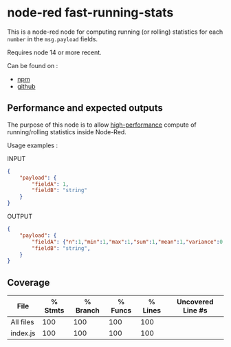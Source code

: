 # node-red fast-running-stats

This is a node-red node for computing running (or rolling) statistics for each `number` in the `msg.payload` fields.

Requires node 14 or more recent.

Can be found on :

* [npm](https://www.npmjs.com/package/@fadoli/node-red-fast-running-stats)
* [github](https://github.com/Fadoli/node-red-contrib-fast-stat)

## Performance and expected outputs

The purpose of this node is to allow [high-performance](https://github.com/Fadoli/node-fast-running-stats#performance-and-results) compute of running/rolling statistics inside Node-Red.

Usage examples :

INPUT

```json
{
    "payload": {
        "fieldA": 1,
        "fieldB": "string"
    }
}
```

OUTPUT

```json
{
    "payload": {
        "fieldA": {"n":1,"min":1,"max":1,"sum":1,"mean":1,"variance":0,"standard_deviation":0},
        "fieldB": "string",
    }
}
```

## Coverage

File      | % Stmts | % Branch | % Funcs | % Lines | Uncovered Line #s
----------|---------|----------|---------|---------|-------------------
All files |     100 |      100 |     100 |     100 |
 index.js |     100 |      100 |     100 |     100 |
